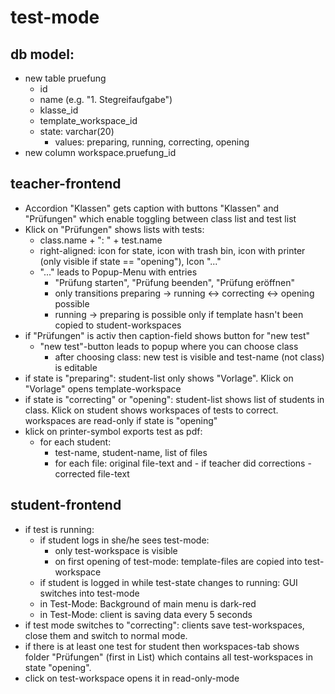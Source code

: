 # test-mode
## db model:
  * new table pruefung
    * id
    * name (e.g. "1. Stegreifaufgabe")
    * klasse_id
    * template_workspace_id
    * state: varchar(20)
      * values: preparing, running, correcting, opening
  * new column workspace.pruefung_id
    
## teacher-frontend
  * Accordion "Klassen" gets caption with buttons "Klassen" and "Prüfungen" which enable toggling between class list and test list
  * Klick on "Prüfungen" shows lists with tests:
    * class.name + ": " + test.name
    * right-aligned: icon for state, icon with trash bin, icon with printer (only visible if state == "opening"), Icon "..."
    * "..." leads to Popup-Menu with entries
      * "Prüfung starten", "Prüfung beenden", "Prüfung eröffnen"
      * only transitions preparing -> running <-> correcting <-> opening possible
      * running -> preparing is possible only if template hasn't been copied to student-workspaces
  * if "Prüfungen" is activ then caption-field shows button for "new test"
    * "new test"-button leads to popup where you can choose class
      * after choosing class: new test is visible and test-name (not class) is editable
  * if state is "preparing": student-list only shows "Vorlage". Klick on "Vorlage" opens template-workspace
  * if state is "correcting" or "opening": student-list shows list of students in class. Klick on student shows workspaces of tests to correct. workspaces are read-only if state is "opening"
  * klick on printer-symbol exports test as pdf:
    * for each student: 
      * test-name, student-name, list of files
      * for each file: original file-text and - if teacher did corrections - corrected file-text

## student-frontend
  * if test is running:
    * if student logs in she/he sees test-mode:
      * only test-workspace is visible
      * on first opening of test-mode: template-files are copied into test-workspace
    * if student is logged in while test-state changes to running: GUI switches into test-mode
    * in Test-Mode: Background of main menu is dark-red
    * in Test-Mode: client is saving data every 5 seconds
  * if test mode switches to "correcting": clients save test-workspaces, close them and switch to normal mode.
  * if there is at least one test for student then workspaces-tab shows folder "Prüfungen" (first in List) which contains all test-workspaces in state "opening".
  * click on test-workspace opens it in read-only-mode
